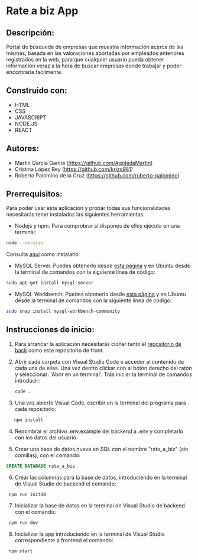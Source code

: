 # Rate a biz App

## Descripción:

Portal de búsqueda de empresas que muestra información acerca de las mismas, basada en las valoraciones aportadas por empleados anteriores registrados en la web, para que cualquier usuario pueda obtener información veraz a la hora de buscar empresas donde trabajar y poder encontrarla facilmente.

## Construido con:

- HTML
- CSS
- JAVASCRIPT
- NODE.JS
- REACT

## Autores:

- Martín García García (https://github.com/AgoladaMartin)
- Cristina López Rey (https://github.com/krizs981)
- Roberto Palomino de la Cruz (https://github.com/roberto-palomino)

## Prerrequisitos:

Para poder usar esta aplicación y probar todas sus funcionalidades necesitarás tener instalados las siguientes herramientas:

- Nodejs y npm. Para comprobrar si dispones de ellos ejecuta en una terminal:

```bash
node --version
```

Consulta [aquí](https://nodejs.org/es/) cómo instalarlo

- MySQL Server. Puedes obtenerlo desde [esta página](https://dev.mysql.com/downloads/mysql/) y en Ubuntu desde la terminal de comandos con la siguiente línea de código:

```bash
sudo apt-get install mysql-server
```

- MySQL Workbench. Puedes obtenerlo desde [esta página](https://dev.mysql.com/downloads/workbench/) y en Ubuntu desde la terminal de comandos con la siguiente línea de código:

```bash
sudo snap install mysql-workbench-community
```

## Instrucciones de inicio:

1. Para arrancar la aplicación necesitarás clonar tanto el [repositorio de back](https://github.com/AgoladaMartin/Rate-a-Biz-Back) como este repositorio de front.

2. Abrir cada carpeta con Visual Studio Code o acceder al contenido de cada una de ellas. Una vez dentro clickar con el botón
   derecho del ratón y seleccionar: 'Abrir en un terminal'. Tras iniciar la terminal de comandos introducir:

   ```bash
   code .
   ```

3. Una vez abierto Visual Code, escribir en la terminal del programa para cada repositorio:

```bash
   npm install
```

4. Renombrar el archivo .env.example del backend a .env y completarlo con los datos del usuario.

5. Crear una base de datos nueva en SQL con el nombre "rate_a_biz" (sin comillas), con el comando:

```sql
CREATE DATABASE rate_a_biz
```

6. Crear las columnas para la base de datos, introduciendo en la terminal de Visual Studio de backend el comando:

```bash
 npm run initDB
```

7. Inicializar la base de datos en la terminal de Visual Studio de backend con el comando:

```bash
 npm run dev
```

8. Inicializar la app introduciendo en la terminal de Visual Studio correspondiente a frontend el comando:

```bash
 npm start
```
